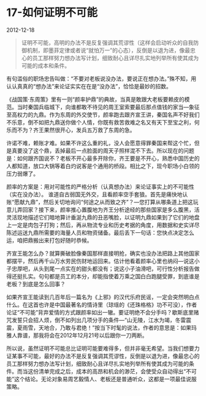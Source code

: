 # 17-如何证明不可能

2012-12-18

> 证明不可能，高明的办法不是反复强调其荒谬性（这样会启动听众的自我防御机制，即墨菲定律或者说“就怕万一”的心态），反倒是以退为进，像最忠心的员工那样努力想办法写计划，细致耐心且详尽扎实地列举所有使其成为可能的成本和条件。

有句滥俗的职场忠告叫做：“不要对老板说没办法，要说正在想办法。”殊不知，用认认真真的“想办法”来论证实实在在是“没办法”，恰恰是最妙的招数。

《战国策·东周策》里有一则“颜率护鼎”的典故，当真是敢跟大老板要赖皮的模范。当时秦国兵临城下，向谁都敢不待见的周王室索要最后那点值钱的家当—象征至高权力的九鼎。作为东周的外交使节，颜率跑去跟齐宣王讲，秦国名声不好我们不乐意，倒不如把九鼎送你做个人情，你既有救苦救难之名又有天下至宝之利，何乐而不为？齐王果然很开心，发兵五万救了东周的急。

许诺不难，赖账才难。如果不许这么重的礼，没人会愿意得罪秦国来帮这个忙，但是真要没了这个鼎，丢掉最后一点脸面的周天子照样混不下去。所以现在的问题是：如何跟齐国说不？老板不开心最多开除你，齐王要是不开心，熟悉中国历史的人都知道，放口大锅等着白灼说客是个通用的桥段。相比之下，现今职场小白领的压力弱爆了。

颜率的方案是：用对可能性的严格分析（认真想办法）来论证事实上的不可能性（实在没办法）。
谁道自古弱国无外交，且看颜率空手套狼。首先是痛快地认账“愿献九鼎”，然后关切地询问“何途之从而致之齐”？—您打算从哪条道上把这玩意儿弄回家？接下来，颜率推心置腹地为齐王分析途经的那些国家是多么腹黑，活灵活现地描述它们暗地算计垂涎九鼎的丑恶嘴脸，以证明九鼎如果到了它们的地盘上一定是肉包子打狗；然后，再从物流专业和历史考据的角度，用数据和史实详尽陈述运送九鼎所需要的海量人员和物资储备。最后丢下一句话：您快点决定怎么运，咱把鼎搬出来打包好随时恭候。

齐宣王能怎么办？就算撕破脸像秦国那样直接明抢，确实也没办法把路上其他国家都摆平，然后再千山万水劳民伤财地运回来。估计他看着颜率心里也纳闷—说这小子忠厚吧，从头到尾一点实在的甜头都没有；说这小子油滑吧，可行性分析报告做得还挺扎实。句句都是员工的本分，却能指使着万乘之国白白跑腿受罪，到底谁是老板？到底是怎么回事？

如果齐宣王能读到几百年后一篇名为《上邪》的汉代乐府民谣，一定会突然明白点什么。在这首也许是中国最著名的情诗里（琼瑶的《还珠格格》功不可没），作者论证“不可能”背弃爱情的方式跟颜率如出一辙。要证明绝不会分手吗？歇斯底里赌咒发誓只会招人烦，倒不如列出几项分手的条件—“山无陵，江水为竭，冬雷震震，夏雨雪，天地合，乃敢与君绝！”按当下时髦的说法，作者的意思是：如果玛雅人靠谱，那我将会在2012年12月21号以后跟你一刀两断。

所以说，虽然证明不可能总比证明可能要难得多，但并非毫无希望。当我们想要力证某事不可能，最好的办法不是反复强调其荒谬性，反倒是以退为进，像最忠心的员工那样努力想办法写计划，细致耐心且详尽扎实地列举所有使其成为可能的条件。而当这份清单完成之后，成本的高昂和机会的渺茫，会使受众自动得出“不可能”这个结论。无论对象易周艺毅情人、老板还是普通听众，这都是一项最佳说服策略。